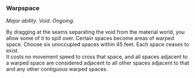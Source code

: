 ### Warpspace

_Major ability. Void. Ongoing._

By dragging at the seams separating the void from the material world, you allow some of it to spill over. Certain spaces become areas of warped space. Choose six unoccupied spaces within 45 feet. Each space ceases to exist.  
It costs no movement speed to cross that space, and all spaces adjacent to a warped space are considered adjacent to all other spaces adjacent to that and any other contiguous warped spaces.
